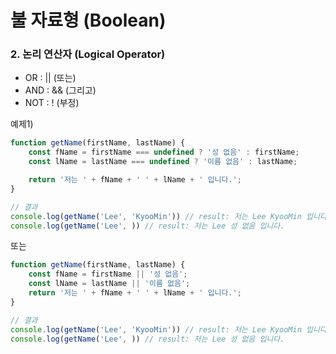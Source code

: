 # 불 자료형 (Boolean)

### 2. 논리 연산자 (Logical Operator)

* OR : || (또는)
* AND : && (그리고)
* NOT : ! (부정)

예제1)

```javascript
function getName(firstName, lastName) {
    const fName = firstName === undefined ? '성 없음' : firstName;
    const lName = lastName === undefined ? '이름 없음' : lastName;

    return '저는 ' + fName + ' ' + lName + ' 입니다.';
}

// 결과
console.log(getName('Lee', 'KyooMin')) // result: 저는 Lee KyooMin 입니다.
console.log(getName('Lee', )) // result: 저는 Lee 성 없음 입니다.
```

또는

```javascript
function getName(firstName, lastName) {
    const fName = firstName || '성 없음';
    const lName = lastName || '이름 없음';
    return '저는 ' + fName + ' ' + lName + ' 입니다.';
}

// 결과
console.log(getName('Lee', 'KyooMin')) // result: 저는 Lee KyooMin 입니다.
console.log(getName('Lee', )) // result: 저는 Lee 성 없음 입니다.
```